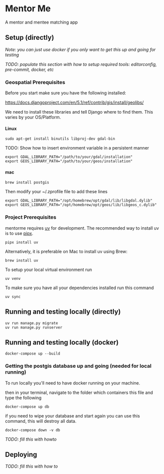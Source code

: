 # Mentor Me

A mentor and mentee matching app

## Setup (directly)

*Note: you can just use docker if you only want to get this up and going for testing*

*TODO: populate this section with how to setup required tools: editorconfig, pre-commit, docker, etc*

### Geospatial Prerequisites

Before you start make sure you have the following installed:

https://docs.djangoproject.com/en/5.1/ref/contrib/gis/install/geolibs/

We need to install these libraries and tell Django where to find them. This varies by your OS/Platform.

#### Linux

```shell
sudo apt-get install binutils libproj-dev gdal-bin
```

TODO: Show how to insert environment variable in a persistent manner

```shell
export GDAL_LIBRARY_PATH="/path/to/your/gdal/installation"
export GEOS_LIBRARY_PATH="/path/to/your/geos/installation"
```

#### mac

```shell
brew install postgis
```

Then modify your ~/.zprofile file to add these lines

```shell
export GDAL_LIBRARY_PATH="/opt/homebrew/opt/gdal/lib/libgdal.dylib"
export GEOS_LIBRARY_PATH="/opt/homebrew/opt/geos/lib/libgeos_c.dylib"
```

### Project Prerequisites

mentorme requires [uv](https://docs.astral.sh/uv/) for development. The recommended way to install uv is to use
[pipx](https://github.com/pypa/pipx).

```shell
pipx install uv
```

Alternatively, it is preferable on Mac to install uv using Brew:

```shell
brew install uv
```

To setup your local virtual environment run

    uv venv

To make sure you have all your dependencies installed run this command

    uv sync

## Running and testing locally (directly)

    uv run manage.py migrate
    uv run manage.py runserver

## Running and testing locally (docker)

    docker-compose up --build

### Getting the postgis database up and going (needed for local running)

To run locally you'll need to have docker running on your machine.

then in your terminal, navigate to the folder which containers this file and type the following

    docker-compose up db

if you need to wipe your database and start again you can use this command, this will destroy all data.

    docker-compose down -v db

*TODO: fill this with howto*

## Deploying

*TODO: fill this with how to*
